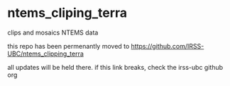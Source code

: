 # ntems_cliping_terra
clips and mosaics NTEMS data

this repo has been permenantly moved to https://github.com/IRSS-UBC/ntems_clipping_terra

all updates will be held there. if this link breaks, check the irss-ubc github org
